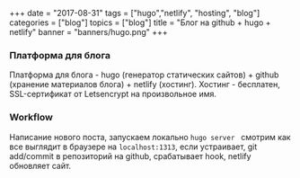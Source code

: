 +++
date = "2017-08-31"
tags = ["hugo","netlify", "hosting", "blog"]
categories = ["blog"]
topics = ["blog"]
title = "Блог на github + hugo + netlify"
banner = "banners/hugo.png"
+++

### Платформа для блога

Платформа для блога - hugo (генератор статических сайтов) + github (хранение материалов блога) + netlify (хостинг).
Хостинг - бесплатен, SSL-сертификат от Letsencrypt на произвольное имя.


### Workflow

Написание нового поста, запускаем локально ```hugo server ``` смотрим как все выглядит в браузере  на ```localhost:1313```,
если устраивает, git add/commit в репозиторий на github, срабатывает hook, netlify обновляет сайт.
